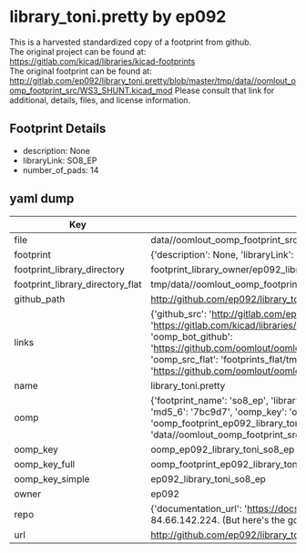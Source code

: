 # library_toni.pretty by ep092  
This is a harvested standardized copy of a footprint from github.  
The original project can be found at:  
https://gitlab.com/kicad/libraries/kicad-footprints  
The original footprint can be found at:
http://gitlab.com/ep092/library_toni.pretty/blob/master/tmp/data//oomlout_oomp_footprint_src/WS3_SHUNT.kicad_mod
Please consult that link for additional, details, files, and license information.  
## Footprint Details
* description: None  
* libraryLink: SO8_EP  
* number_of_pads: 14  
## yaml dump  
| Key | Value |  
| --- | --- |  
| file | data//oomlout_oomp_footprint_src/library_toni.pretty/SO8_EP.kicad_mod |  
| footprint | {'description': None, 'libraryLink': 'SO8_EP', 'number_of_pads': 14} |  
| footprint_library_directory | footprint_library_owner/ep092_library_toni.pretty |  
| footprint_library_directory_flat | tmp/data//oomlout_oomp_footprint_src/footprints_flat/ep092_library_toni_so8_ep/working |  
| github_path | http://github.com/ep092/library_toni.pretty/blob/master/tmp/data//oomlout_oomp_footprint_src/SO8_EP.kicad_mod |  
| links | {'github_src': 'http://gitlab.com/ep092/library_toni.pretty/blob/master/tmp/data//oomlout_oomp_footprint_src/WS3_SHUNT.kicad_mod', 'github_src_repo': 'https://gitlab.com/kicad/libraries/kicad-footprints', 'oomp_bot': 'tmp/data//oomlout_oomp_footprint_src/footprints/ep092_library_toni_so8_ep/working', 'oomp_bot_github': 'https://github.com/oomlout/oomlout_oomp_footprint_bot/tree/main/tmp/data//oomlout_oomp_footprint_src/footprints/ep092_library_toni_so8_ep/working', 'oomp_src_flat': 'footprints_flat/tmp/data//oomlout_oomp_footprint_src/footprints_flat/ep092_library_toni_so8_ep/working', 'oomp_src_flat_github': 'https://github.com/oomlout/oomlout_oomp_footprint_src/tree/main/tmp/data//oomlout_oomp_footprint_src/footprints_flat/ep092_library_toni_so8_ep/working'} |  
| name | library_toni.pretty |  
| oomp | {'footprint_name': 'so8_ep', 'library_name': 'library_toni', 'md5': '7bc9d77dfb143473e0c3215b9227d8fe', 'md5_10': '7bc9d77dfb', 'md5_5': '7bc9d', 'md5_6': '7bc9d7', 'oomp_key': 'oomp_ep092_library_toni_so8_ep', 'oomp_key_extra': 'oomp_footprint_ep092_library_toni_so8_ep', 'oomp_key_full': 'oomp_footprint_ep092_library_toni_so8_ep_7bc9d7', 'oomp_key_simple': 'ep092_library_toni_so8_ep', 'original_filename': 'data//oomlout_oomp_footprint_src/library_toni.pretty/SO8_EP.kicad_mod', 'owner_name': 'ep092'} |  
| oomp_key | oomp_ep092_library_toni_so8_ep |  
| oomp_key_full | oomp_footprint_ep092_library_toni_so8_ep |  
| oomp_key_simple | ep092_library_toni_so8_ep |  
| owner | ep092 |  
| repo | {'documentation_url': 'https://docs.github.com/rest/overview/resources-in-the-rest-api#rate-limiting', 'message': "API rate limit exceeded for 84.66.142.224. (But here's the good news: Authenticated requests get a higher rate limit. Check out the documentation for more details.)"} |  
| url | http://github.com/ep092/library_toni.pretty |  

